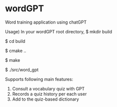 # wordGPT
Word training application using chatGPT

Usage)
In your wordGPT root directory,
$ mkdir build

$ cd build

$ cmake ..

$ make

$ ./src/word_gpt



Supports following main features:
1) Consult a vocabulary quiz with GPT
2) Records a quiz history per each user
3) Add to the quiz-based dictionary
